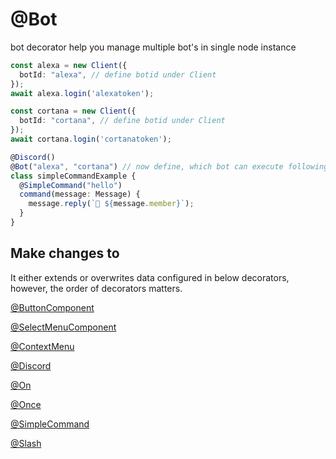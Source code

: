 # @Bot

bot decorator help you manage multiple bot's in single node instance

```ts
const alexa = new Client({
  botId: "alexa", // define botid under Client
});
await alexa.login('alexatoken');

const cortana = new Client({
  botId: "cortana", // define botid under Client
});
await cortana.login('cortanatoken');

@Discord()
@Bot("alexa", "cortana") // now define, which bot can execute following slashes, events or commands
class simpleCommandExample {
  @SimpleCommand("hello")
  command(message: Message) {
    message.reply(`👋 ${message.member}`);
  }
}
```

## Make changes to

It either extends or overwrites data configured in below decorators, however, the order of decorators matters.

[@ButtonComponent](/docs/decorators/gui/buttoncomponent)

[@SelectMenuComponent](/docs/decorators/gui/selectmenucomponent)

[@ContextMenu](/docs/decorators/gui/contextmenu)

[@Discord](/docs/decorators/general/discord)

[@On](/docs/decorators/general/on/breaktest)

[@Once](/docs/decorators/general/once)

[@SimpleCommand](/docs/decorators/commands/simplecommand)

[@Slash](/docs/decorators/commands/slash)
